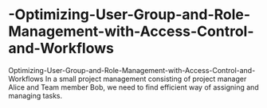 # -Optimizing-User-Group-and-Role-Management-with-Access-Control-and-Workflows
Optimizing-User-Group-and-Role-Management-with-Access-Control-and-Workflows In a small project management consisting of project manager Alice and Team member Bob, we need to find efficient way of assigning and managing tasks.
